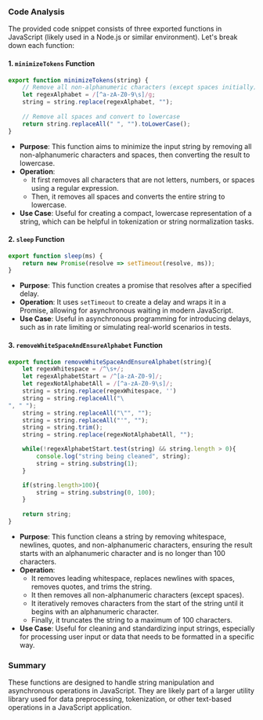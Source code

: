 ### Code Analysis

The provided code snippet consists of three exported functions in JavaScript (likely used in a Node.js or similar environment). Let's break down each function:

#### 1. `minimizeTokens` Function
```javascript
export function minimizeTokens(string) {
    // Remove all non-alphanumeric characters (except spaces initially)
    let regexAlphabet = /[^a-zA-Z0-9\s]/g;
    string = string.replace(regexAlphabet, "");
    
    // Remove all spaces and convert to lowercase
    return string.replaceAll(" ", "").toLowerCase();
}
```
- **Purpose**: This function aims to minimize the input string by removing all non-alphanumeric characters and spaces, then converting the result to lowercase.
- **Operation**: 
  - It first removes all characters that are not letters, numbers, or spaces using a regular expression.
  - Then, it removes all spaces and converts the entire string to lowercase.
- **Use Case**: Useful for creating a compact, lowercase representation of a string, which can be helpful in tokenization or string normalization tasks.

#### 2. `sleep` Function
```javascript
export function sleep(ms) {
    return new Promise(resolve => setTimeout(resolve, ms));
}
```
- **Purpose**: This function creates a promise that resolves after a specified delay.
- **Operation**: It uses `setTimeout` to create a delay and wraps it in a Promise, allowing for asynchronous waiting in modern JavaScript.
- **Use Case**: Useful in asynchronous programming for introducing delays, such as in rate limiting or simulating real-world scenarios in tests.

#### 3. `removeWhiteSpaceAndEnsureAlphabet` Function
```javascript
export function removeWhiteSpaceAndEnsureAlphabet(string){
    let regexWhitespace = /^\s+/;
    let regexAlphabetStart = /^[a-zA-Z0-9]/;
    let regexNotAlphabetAll = /[^a-zA-Z0-9\s]/;
    string = string.replace(regexWhitespace, '')
    string = string.replaceAll("\
", " ");
    string = string.replaceAll("\"", "");
    string = string.replaceAll("'", "");
    string = string.trim();
    string = string.replace(regexNotAlphabetAll, "");

    while(!regexAlphabetStart.test(string) && string.length > 0){
        console.log("string being cleaned", string);
        string = string.substring(1);
    }

    if(string.length>100){
        string = string.substring(0, 100);
    }
    
    return string;
}
```
- **Purpose**: This function cleans a string by removing whitespace, newlines, quotes, and non-alphanumeric characters, ensuring the result starts with an alphanumeric character and is no longer than 100 characters.
- **Operation**: 
  - It removes leading whitespace, replaces newlines with spaces, removes quotes, and trims the string.
  - It then removes all non-alphanumeric characters (except spaces).
  - It iteratively removes characters from the start of the string until it begins with an alphanumeric character.
  - Finally, it truncates the string to a maximum of 100 characters.
- **Use Case**: Useful for cleaning and standardizing input strings, especially for processing user input or data that needs to be formatted in a specific way.

### Summary
These functions are designed to handle string manipulation and asynchronous operations in JavaScript. They are likely part of a larger utility library used for data preprocessing, tokenization, or other text-based operations in a JavaScript application.

